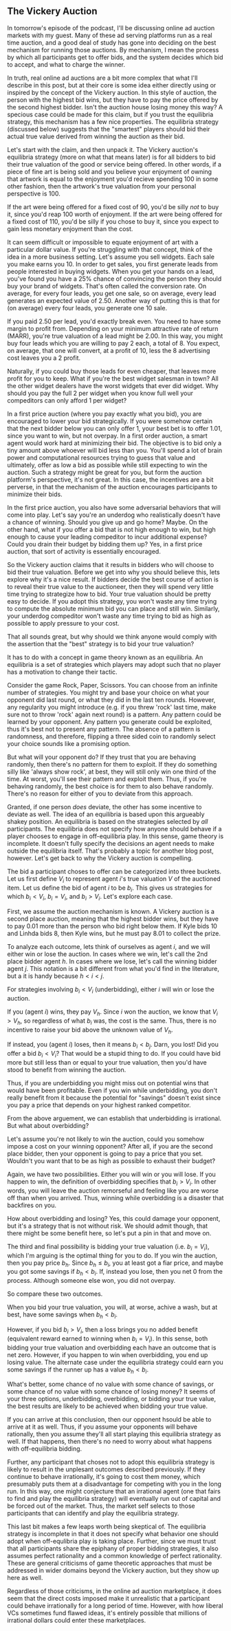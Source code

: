 ## The Vickery Auction


In tomorrow's episode of the podcast, I'll be discussing online ad auction markets with my guest.  Many of these ad serving platforms run as a real time auction, and a good deal of study has gone into deciding on the best mechanism for running those auctions.  By mechanism, I mean the process by which all participants get to offer bids, and the system decides which bid to accept, and what to charge the winner.

In truth, real online ad auctions are a bit more complex that what I'll describe in this post, but at their core is some idea either directly using or inspired by the concept of the Vickery auction.  In this style of auction, the person with the highest bid wins, but they have to pay the price offered by the second highest bidder.  Isn't the auction house losing money this way?  A specious case could be made for this claim, but if you trust the equilibria strategy, this mechanism has a few nice properties.  The equilibria strategy (discussed below) suggests that the "smartest" players should bid their actual true value derived from winning the auction as their bid.

Let's start with the claim, and then unpack it.  The Vickery auction's equilibria strategy (more on what that means later) is for all bidders to bid their true valuation of the good or service being offered.  In other words, if a piece of fine art is being sold and you believe your enjoyment of owning that artwork is equal to the enjoyment you'd recieve spending 100 in some other fashion, then the artwork's true valuation from your personal perspective is 100.

If the art were being offered for a fixed cost of 90, you'd be silly *not* to buy it, since you'd reap 100 worth of enjoyment.  If the art were being offered for a fixed cost of 110, you'd be silly if you chose to buy it, since you expect to gain less monetary enjoyment than the cost.

It can seem difficult or impossible to equate enjoyment of art with a particular dollar value.  If you're struggling with that concept, think of the idea in a more business setting.  Let's assume you sell widgets.  Each sale you make earns you 10.  In order to get sales, you first generate leads from people interested in buying widgets.  When you get your hands on a lead, you've found you have a 25% chance of convincing the person they should buy your brand of widgets.  That's often called the conversion rate.  On average, for every four leads, you get one sale, so on average, every lead generates an expected value of 2.50.  Another way of putting this is that for (on average) every four leads, you generate one 10 sale.

If you paid 2.50 per lead, you'd exactly break even.  You need to have some margin to profit from.  Depending on your minimum attractive rate of return (MARR), you're true valuation of a lead might be 2.00.  In this way, you might buy four leads which you are willing to pay 2 each, a total of 8.  You expect, on average, that one will convert, at a profit of 10, less the 8 advertising cost leaves you a 2 profit.

Naturally, if you could buy those leads for even cheaper, that leaves more profit for you to keep.  What if you're the best widget salesman in town?  All the other widget dealers have the worst widgets that ever did widget.  Why should you pay the full 2 per widget when you know full well your compeditors can only afford 1 per widget?

In a first price auction (where you pay exactly what you bid), you are encouraged to lower your bid strategically.  If you were somehow certain that the next bidder below you can only offer 1, your best bet is to offer 1.01, since you want to win, but not overpay.  In a first order auction, a smart agent would work hard at minimizing their bid.  The objective is to bid only a tiny amount above whoever will bid less than you.  You'll spend a lot of brain power and computational resources trying to guess that value and ultimately, offer as low a bid as possible while still expecting to win the auction.  Such a strategy might be great for you, but form the auction platform's perspective, it's not great.  In this case, the incentives are a bit perverse, in that the mechanism of the auction encourages participants to minimize their bids.

In the first price auction, you also have some adversarial behaviors that will come into play.  Let's say you're an underdog who realistically doesn't have a chance of winning.  Should you give up and go home?  Maybe.  On the other hand, what if you offer a bid that is not high enough to win, but high enough to cause your leading compeditor to incur additional expense?  Could you drain their budget by bidding them up?  Yes, in a first price auction, that sort of activity is essentially encouraged.

So the Vickery auction claims that it results in bidders who will choose to bid their true valuation.  Before we get into why you should believe this, lets explore why it's a nice result.  If bidders decide the best course of action is to reveal their true value to the auctioneer, then they will spend very little time trying to strategize how to bid.  Your true valuation should be pretty easy to decide.  If you adopt this strategy, you won't waste any time trying to compute the absolute minimum bid you can place and still win.  Similarly, your underdog compeditor won't waste any time trying to bid as high as possible to apply pressure to your cost.

That all sounds great, but why should we think anyone would comply with the assertion that the "best" strategy is to bid your true valuation?

It has to do with a concept in game theory known as an equilibria.  An equilibria is a set of strategies which players may adopt such that no player has a motivation to change their tactic.

Consider the game Rock, Paper, Scissors.  You can choose from an infinite number of strategies.  You might try and base your choice on what your opponent did last round, or what they did in the last ten rounds.  However, any regularity you might introduce (e.g. if you threw 'rock' last time, make sure not to throw 'rock' again next round) is a pattern.  Any pattern could be learned by your opponent.  Any pattern you generate could be exploited, thus it's best not to present any pattern.  The absence of a pattern is randomness, and therefore, flipping a three sided coin to randomly select your choice sounds like a promising option.

But what will your opponent do?  If they trust that you are behaving randomly, then there's no pattern for them to exploit.  If they do something silly like 'always show rock', at best, they will still only win one third of the time.  At worst, you'll see their pattern and exploit them.  Thus, if you're behaving randomly, the best choice is for them to also behave randomly.  There's no reason for either of you to deviate from this approach.

Granted, if one person *does* deviate, the other has some incentive to deviate as well.  The idea of an equilibria is based upon this argueably shakey position.  An equilibria is based on the strategies selected by *all* participants.  The equilibria does not specify how anyone should behave if a player chooses to engage in off-equilibria play.  In this sense, game theory is incomplete.  It doesn't fully specify the decisions an agent needs to make outside the equilibria itself.  That's probably a topic for another blog post, however.  Let's get back to why the Vickery auction is compelling.

The bid a participant choses to offer can be categorized into three buckets.  Let us first define $V_i$ to represent agent $i$'s true valuation $V$ of the auctioned item.  Let us define the bid of agent $i$ to be $b_i$.  This gives us strategies for which $b_i \lt V_i$, $b_i = V_i$, and $b_i \gt V_i$.  Let's explore each case.

First, we assume the auction mechanism is known.  A Vickery auction is a second place auction, meaning that the highest bidder wins, but they have to pay 0.01 more than the person who bid right below them.  If Kyle bids 10 and Linhda bids 8, then Kyle wins, but he must pay 8.01 to collect the prize.

To analyze each outcome, lets think of ourselves as agent $i$, and we will either win or lose the auction.  In cases where we win, let's call the 2nd place bidder agent $h$.  In cases where we lose, let's call the winning bidder agent $j$.  This notation is a bit different from what you'd find in the literature, but a it is handy because $h \lt i \lt j$.

For strategies involving $b_i \lt V_i$ (underbidding), either $i$ will win or lose the auction.

If you (agent $i$) wins, they pay $V_h$.  Since $i$ won the auction, we know that $V_i \gt V_h$, so regardless of what $b_i$ was, the cost is the same.  Thus, there is no incentive to raise your bid above the unknown value of $V_h$.

If instead, you (agent $i$) loses, then it means $b_i \lt b_j$.  Darn, you lost!  Did you offer a bid $b_i \lt V_i$?  That would be a stupid thing to do.  If you could have bid more but still less than or equal to your true valuation, then you'd have stood to benefit from winning the auction.

Thus, if you are underbidding you might miss out on potential wins that would have been profitable.  Even if you win while underbidding, you don't really benefit from it because the potential for "savings" doesn't exist since you pay a price that depends on your highest ranked competitor.

From the above arguement, we can establish that underbidding is irrational.  But what about overbidding?

Let's assume you're not likely to win the auction, could you somehow impose a cost on your winning opponent?  After all, if you are the second place bidder, then your opponent is going to pay a price that you set.  Wouldn't you want that to be as high as possible to exhaust their budget?

Again, we have two possibilities.  Either you will win or you will lose.  If you happen to win, the definition of overbidding specifies that $b_i \gt V_i$.  In other words, you will leave the auction remorseful and feeling like you are worse off than when you arrived.  Thus, winning while overbidding is a disaster that backfires on you.

How about overbidding and losing?  Yes, this could damage your opponent, but it's a strategy that is not without risk.  We should admit though, that there might be some benefit here, so let's put a pin in that and move on.

The third and final possibility is bidding your true valuation (i.e. $b_i = V_i$), which I'm arguing is the optimal thing for you to do.  If you win the auction, then you pay price $b_h$.  Since $b_h \le b_i$, you at least got a fiar price, and maybe you got some savings if $b_h \lt b_i$.  If, instead you lose, then you net 0 from the process.  Although someone else won, you did not overpay.

So compare these two outcomes.

When you bid your true valuation, you will, at worse, achive a wash, but at best, have some savings when $b_h \lt b_i$.

However, if you bid $b_i \gt V_i$, then a loss brings you no added benefit (equivalent reward earned to winning when $b_i = V_i$).  In this sense, both bidding your true valuation and overbidding each have an outcome that is net zero.  However, if you happen to win when overbidding, you end up losing value.  The alternate case under the equilibria strategy could earn you some savings if the runner up has a value $b_h \lt b_i$.

What's better, some chance of no value with some chance of savings, or some chance of no value with some chance of losing money?  It seems of your three options, underbidding, overbidding, or bidding your true value, the best results are likely to be achieved when bidding your true value.

If you can arrive at this conclusion, then our opponent hsould be able to arrive at it as well.  Thus, if you assume your opponents will behave rationally, then you assume they'll all start playing this equilibria strategy as well.  If that happens, then there's no need to worry about what happens with off-equilibria bidding.

Further, any participant that choses not to adopt this equilibria strategy is likely to result in the unplesant outcomes described previously.  If they continue to behave irrationally, it's going to cost them money, which presumably puts them at a disadvantage for competing with you in the long run.  In this way, one might conjecture that an irrational agent (one that fairs to find and play the equilibria strategy) will eventually run out of capital and be forced out of the market.  Thus, the market self selects to those participants that can identify and play the equilibria strategy.

This last bit makes a few leaps worth being skeptical of.  The equilibria strategy is incomplete in that it does not specify what behavior one should adopt when off-equlibria play is taking place.  Further, since we must trust that all participants share the epiphany of proper bidding strategies, it also assumes perfect rationality and a common knowledge of perfect rationality.  These are general criticisms of game theoretic approaches that must be addressed in wider domains beyond the Vickery auction, but they show up here as well.

Regardless of those criticisms, in the online ad auction marketplace, it does seem that the direct costs imposed make it unrealistic that a participant could behave irrationally for a long period of time.  However, with how liberal VCs sometimes fund flawed ideas, it's entirely possible that millions of irrational dollars could enter these marketplaces.
